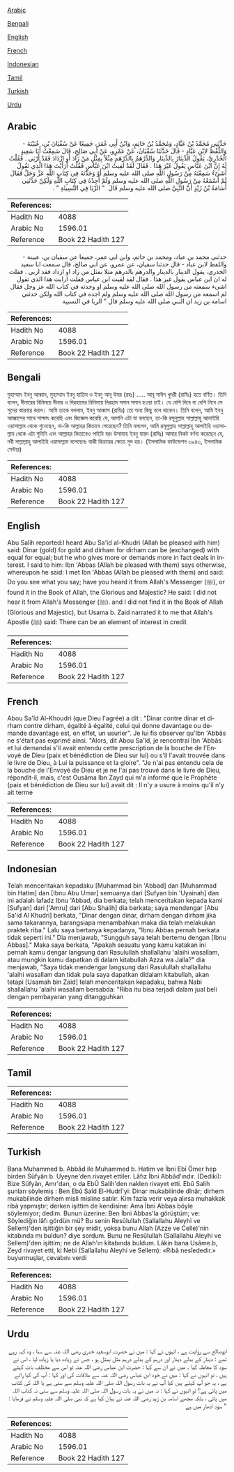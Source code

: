 [Arabic](#arabic)

[Bengali](#bengali)

[English](#english)

[French](#french)

[Indonesian](#indonesian)

[Tamil](#tamil)

[Turkish](#turkish)

[Urdu](#urdu)

## Arabic


<div dir="rtl" lang="ar" style={{fontSize:'larger',backgroundColor:'#f8f9fa',padding:20}}>
حَدَّثَنِي مُحَمَّدُ بْنُ عَبَّادٍ، وَمُحَمَّدُ بْنُ حَاتِمٍ، وَابْنُ أَبِي عُمَرَ، جَمِيعًا عَنْ سُفْيَانَ بْنِ، عُيَيْنَةَ - وَاللَّفْظُ لاِبْنِ عَبَّادٍ - قَالَ حَدَّثَنَا سُفْيَانُ، عَنْ عَمْرٍو، عَنْ أَبِي صَالِحٍ، قَالَ سَمِعْتُ أَبَا سَعِيدٍ الْخُدْرِيَّ، يَقُولُ الدِّينَارُ بِالدِّينَارِ وَالدِّرْهَمُ بِالدِّرْهَمِ مِثْلاً بِمِثْلٍ مَنْ زَادَ أَوِ ازْدَادَ فَقَدْ أَرْبَى ‏.‏ فَقُلْتُ لَهُ إِنَّ ابْنَ عَبَّاسٍ يَقُولُ غَيْرَ هَذَا ‏.‏ فَقَالَ لَقَدْ لَقِيتُ ابْنَ عَبَّاسٍ فَقُلْتُ أَرَأَيْتَ هَذَا الَّذِي تَقُولُ أَشَىْءٌ سَمِعْتَهُ مِنْ رَسُولِ اللَّهِ صلى الله عليه وسلم أَوْ وَجَدْتَهُ فِي كِتَابِ اللَّهِ عَزَّ وَجَلَّ فَقَالَ لَمْ أَسْمَعْهُ مِنْ رَسُولِ اللَّهِ صلى الله عليه وسلم وَلَمْ أَجِدْهُ فِي كِتَابِ اللَّهِ وَلَكِنْ حَدَّثَنِي أُسَامَةُ بْنُ زَيْدٍ أَنَّ النَّبِيَّ صلى الله عليه وسلم قَالَ ‏ "‏ الرِّبَا فِي النَّسِيئَةِ ‏"‏ ‏.‏
</div>
<div style={{backgroundColor:'#f8f9fa',padding:20, marginBottom: 10}}><table> <thead> <tr> <th>References:</th> <th></th> </tr> </thead> <tbody><tr><td>Hadith No</td><td>4088</td></tr><tr><td>Arabic No</td><td>1596.01</td></tr><tr><td>Reference</td><td>Book 22 Hadith 127</td></tr></tbody></table></div>


<div dir="rtl" lang="ar" style={{fontSize:'larger',backgroundColor:'#f8f9fa',padding:20}}>
حدثني محمد بن عباد، ومحمد بن حاتم، وابن ابي عمر، جميعا عن سفيان بن، عيينة - واللفظ لابن عباد - قال حدثنا سفيان، عن عمرو، عن ابي صالح، قال سمعت ابا سعيد الخدري، يقول الدينار بالدينار والدرهم بالدرهم مثلا بمثل من زاد او ازداد فقد اربى . فقلت له ان ابن عباس يقول غير هذا . فقال لقد لقيت ابن عباس فقلت ارايت هذا الذي تقول اشىء سمعته من رسول الله صلى الله عليه وسلم او وجدته في كتاب الله عز وجل فقال لم اسمعه من رسول الله صلى الله عليه وسلم ولم اجده في كتاب الله ولكن حدثني اسامة بن زيد ان النبي صلى الله عليه وسلم قال " الربا في النسيية
</div>
<div style={{backgroundColor:'#f8f9fa',padding:20, marginBottom: 10}}><table> <thead> <tr> <th>References:</th> <th></th> </tr> </thead> <tbody><tr><td>Hadith No</td><td>4088</td></tr><tr><td>Arabic No</td><td>1596.01</td></tr><tr><td>Reference</td><td>Book 22 Hadith 127</td></tr></tbody></table></div>

## Bengali


<div dir="ltr" lang="bn" style={{fontSize:'larger',backgroundColor:'#f8f9fa',padding:20}}>
মুহাম্মাদ ইবনু আব্বাদ, মুহাম্মাদ ইবনু হাতিম ও ইবনু আবূ উমর (রহঃ) ..... আবূ সাঈদ খুদরী (রাযিঃ) হতে বর্ণিত। তিনি বলেন, দীনারের বিনিময়ে দীনার ও দিরহামের বিনিময়ে দিরহাম সমান সমান হওয়া চাই। যে বেশি দিবে বা বেশি নিবে সে সুদের কারবার করল। আমি তাকে বললাম, ইবনু আব্বাস (রাযিঃ) তো অন্য কিছু বলে থাকেন। তিনি বলেন, আমি ইবনু আব্বাসের সাথে সাক্ষাৎ করেছি এবং জিজ্ঞেস করেছি যে, আপনি এটা যা বলছেন, তা-কি রসূলুল্লাহ সাল্লাল্লাহু আলাইহি ওয়াসাল্লাম থেকে শুনেছেন, না-কি আল্লাহর কিতাবে পেয়েছেন? তিনি বললেন, আমি রসূলুল্লাহ সাল্লাল্লাহু আলাইহি ওয়াসাল্লাম থেকে এটা শুনিনি এবং আল্লাহর কিতাবেও পাইনি বরং উসামাহ ইবনু যায়দ (রাযিঃ) আমার নিকট বর্ণনা করেছেন যে, নবী সাল্লাল্লাহু আলাইহি ওয়াসাল্লাম বলেছেনঃ বাকী বিক্রয়ের ক্ষেত্রে সুদ হয়। (ইসলামিক ফাউন্ডেশন ৩৯৪৩, ইসলামিক সেন্টার)
</div>
<div style={{backgroundColor:'#f8f9fa',padding:20, marginBottom: 10}}><table> <thead> <tr> <th>References:</th> <th></th> </tr> </thead> <tbody><tr><td>Hadith No</td><td>4088</td></tr><tr><td>Arabic No</td><td>1596.01</td></tr><tr><td>Reference</td><td>Book 22 Hadith 127</td></tr></tbody></table></div>

## English


<div dir="ltr" lang="en" style={{fontSize:'larger',backgroundColor:'#f8f9fa',padding:20}}>
Abu Salih reported:I heard Abu Sa'id al-Khudri (Allah be pleased with him) said: Dinar (gold) for gold and dirham for dirham can be (exchanged) with equal for equal; but he who gives more or demands more in fact deals in interest. I sald to him: Ibn 'Abbas (Allah be pleased with them) says otherwise, whereupon he said: I met Ibn 'Abbas (Allah be pleased with them) and said: Do you see what you say; have you heard it from Allah's Messenger (ﷺ), or found it in the Book of Allah, the Glorious and Majestic? He said: I did not hear it from Allah's Messenger (ﷺ). and I did not find it in the Book of Allah (Glorious and Majestic), but Usama b. Zaid narrated it to me that Allah's Apostle (ﷺ) said: There can be an element of interest in credit
</div>
<div style={{backgroundColor:'#f8f9fa',padding:20, marginBottom: 10}}><table> <thead> <tr> <th>References:</th> <th></th> </tr> </thead> <tbody><tr><td>Hadith No</td><td>4088</td></tr><tr><td>Arabic No</td><td>1596.01</td></tr><tr><td>Reference</td><td>Book 22 Hadith 127</td></tr></tbody></table></div>

## French


<div dir="ltr" lang="fr" style={{fontSize:'larger',backgroundColor:'#f8f9fa',padding:20}}>
Abou Sa'îd Al-Khoudri (que Dieu l'agrée) a dit : "Dinar contre dinar et dirham contre dirham, égalité à égalité, celui qui donne davantage ou demande davantage est, en effet, un usurier". Je lui fis observer qu'Ibn 'Abbâs ne s'était pas exprimé ainsi. "Alors, dit Abou Sa'îd, je rencontrai Ibn 'Abbâs et lui demandai s'il avait entendu cette prescription de la bouche de l'Envoyé de Dieu (paix et bénédiction de Dieu sur lui) ou s'il l'avait trouvée dans le livre de Dieu, à Lui la puissance et la gloire". "Je n'ai pas entendu cela de la bouche de l'Envoyé de Dieu et je ne l'ai pas trouvé dans le livre de Dieu, répondit-il, mais, c'est Ousâma Ibn Zayd qui m'a informé que le Prophète (paix et bénédiction de Dieu sur lui) avait dit : Il n'y a usure à moins qu'il n'y ait terme
</div>
<div style={{backgroundColor:'#f8f9fa',padding:20, marginBottom: 10}}><table> <thead> <tr> <th>References:</th> <th></th> </tr> </thead> <tbody><tr><td>Hadith No</td><td>4088</td></tr><tr><td>Arabic No</td><td>1596.01</td></tr><tr><td>Reference</td><td>Book 22 Hadith 127</td></tr></tbody></table></div>

## Indonesian


<div dir="ltr" lang="id" style={{fontSize:'larger',backgroundColor:'#f8f9fa',padding:20}}>
Telah menceritakan kepadaku [Muhammad bin 'Abbad] dan [Muhammad bin Hatim] dan [Ibnu Abu Umar] semuanya dari [Sufyan bin 'Uyainah] dan ini adalah lafadz Ibnu 'Abbad, dia berkata; telah menceritakan kepada kami [Sufyan] dari ['Amru] dari [Abu Shalih] dia berkata; saya mendengar [Abu Sa'id Al Khudri] berkata, "Dinar dengan dinar, dirham dengan dirham jika sama takarannya, barangsiapa menambahkan maka dia telah melakukan praktek riba." Lalu saya bertanya kepadanya, "Ibnu Abbas pernah berkata tidak seperti ini." Dia menjawab, "Sungguh saya telah bertemu dengan [Ibnu Abbas]." Maka saya berkata, "Apakah sesuatu yang kamu katakan ini pernah kamu dengar langsung dari Rasulullah shallallahu 'alaihi wasallam, atau mungkin kamu dapatkan di dalam kitabullah Azza wa Jalla?" dia menjawab, "Saya tidak mendengar langsung dari Rasulullah shallallahu 'alaihi wasallam dan tidak pula saya dapatkan didalam kitabullah, akan tetapi [Usamah bin Zaid] telah menceritakan kepadaku, bahwa Nabi shallallahu 'alaihi wasallam bersabda: "Riba itu bisa terjadi dalam jual beli dengan pembayaran yang ditangguhkan
</div>
<div style={{backgroundColor:'#f8f9fa',padding:20, marginBottom: 10}}><table> <thead> <tr> <th>References:</th> <th></th> </tr> </thead> <tbody><tr><td>Hadith No</td><td>4088</td></tr><tr><td>Arabic No</td><td>1596.01</td></tr><tr><td>Reference</td><td>Book 22 Hadith 127</td></tr></tbody></table></div>

## Tamil


<div dir="ltr" lang="ta" style={{fontSize:'larger',backgroundColor:'#f8f9fa',padding:20}}>

</div>
<div style={{backgroundColor:'#f8f9fa',padding:20, marginBottom: 10}}><table> <thead> <tr> <th>References:</th> <th></th> </tr> </thead> <tbody><tr><td>Hadith No</td><td>4088</td></tr><tr><td>Arabic No</td><td>1596.01</td></tr><tr><td>Reference</td><td>Book 22 Hadith 127</td></tr></tbody></table></div>

## Turkish


<div dir="ltr" lang="tr" style={{fontSize:'larger',backgroundColor:'#f8f9fa',padding:20}}>
Bana Muhammed b. Abbâd ile Muhammed b. Hatim ve İbni Ebî Ömer hep birden Süfyân b. Uyeyne'den rivayet ettiler. Lâfız İbni Abbâd'ındır. (Dediki): Bize Süfyân, Amr'dan, o da EbÛ Salih'den naklen rivayet etti. Ebû Salih şunları söylemiş : Ben Ebû Saîd El-Hudrî'yi: Dinar mukabilinde dînâr; dirhem mukabilinde dirhem misli misline satılır. Kim fazla verir veya alırsa muhakkak ribâ yapmıştır; derken işittim de kendisine: Ama İbni Abbas böyle söylemiyor; dedim. Bunun üzerine: Ben İbni Abbas'la görüştüm; ve: Söylediğin lâfı gördün mü? Bu senin Resûlullah (Sallallahu Aleyhi ve Sellem)'den işittiğin bir şey midir, yoksa bunu Allah (Azze ve Celle)'nin kitabında mı buldun? diye sordum. Bunu ne Resûlullah (Sallallahu Aleyhi ve Sellem)'den işittim; ne de Allah'ın kitabında buldum. Lâkin bana Usâme.b, Zeyd rivayet etti, ki Nebi (Sallallahu Aleyhi ve Sellem): «Ribâ nesîededir.» buyurmuşlar, cevabını verdi
</div>
<div style={{backgroundColor:'#f8f9fa',padding:20, marginBottom: 10}}><table> <thead> <tr> <th>References:</th> <th></th> </tr> </thead> <tbody><tr><td>Hadith No</td><td>4088</td></tr><tr><td>Arabic No</td><td>1596.01</td></tr><tr><td>Reference</td><td>Book 22 Hadith 127</td></tr></tbody></table></div>

## Urdu


<div dir="rtl" lang="ur" style={{fontSize:'larger',backgroundColor:'#f8f9fa',padding:20}}>
ابوصالح سے روایت ہے ، انہوں نے کہا : میں نے حضرت ابوسعید خدری رضی اللہ عنہ سے سنا ، وہ کہہ رہے تھے : دینار کے بدلے دینار اور درہم کے بدلے درہم مثل بمثل ہو ، جس نے زیادہ دیا یا زیادہ لیا ، اس نے سود کا معاملہ کیا ۔ میں نے ان سے کہا : حضرت ابن عباس رضی اللہ عنہ تو اس سے مختلف بات کہتے ہیں ، تو انہوں نے کہا : میں نے خود ابن عباس رضی اللہ عنہ سے ملاقات کی اور کہا : آپ کی کیا رائے ہے ، یہ جو آپ کہتے ہیں کیا آپ نے یہ بات رسول اللہ صلی اللہ علیہ وسلم سے سنی ہے یا اللہ کی کتاب میں پائی ہے؟ تو انہوں نے کہا : نہ میں نے یہ بات رسول اللہ صلی اللہ علیہ وسلم سے سنی نہ کتاب اللہ میں پائی ، بلکہ مجھے اسامہ بن زید رضی اللہ عنہ نے بیان کیا ہے کہ نبی صلی اللہ علیہ وسلم نے فرمایا : " سود ادھار میں ہے
</div>
<div style={{backgroundColor:'#f8f9fa',padding:20, marginBottom: 10}}><table> <thead> <tr> <th>References:</th> <th></th> </tr> </thead> <tbody><tr><td>Hadith No</td><td>4088</td></tr><tr><td>Arabic No</td><td>1596.01</td></tr><tr><td>Reference</td><td>Book 22 Hadith 127</td></tr></tbody></table></div>